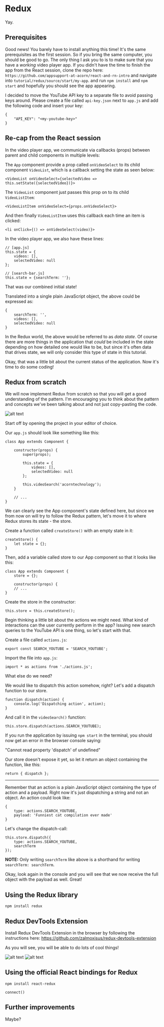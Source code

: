 # Redux

Yay.

## Prerequisites

Good news! You barely have to install anything this time! It's the same prerequisites as the first session. So if you bring the same computer, you should be good to go. The only thing I ask you to is to make sure that you have a *working* video player app. If you didn't have the time to finish the app from the React session, clone the repo here:
`https://github.com/appsupport-at-acorn/react-and-rn-intro` and navigate into `tutorial/redux/source/start/my-app`. and run `npm install` and `npm start` and hopefully you should see the app appearing.

I decided to move the YouTube API key to a separate file to avoid passing keys around. Please create a file called `api-key.json` next to `app.js` and add the following code and insert your key:

    {
        "API_KEY": "<my-youtube-key>"
    }

## Re-cap from the React session

In the video player app, we communicate via callbacks (props) between parent and child components in multiple levels:

The `App` component provide a prop called `onVideoSelect` to its child component `VideoList`, which is a callback setting the state as seen below:

    <VideoList onVideoSelect={selectedVideo => this.setState({selectedVideo})}>

The `VideoList` component just passes this prop on to its child `VideoListItem`:

    <VideoListItem onVideoSelect={props.onVideoSelect}>

And then finally `VideoListItem` uses this callback each time an item is clicked:

    <li onClick={() => onVideoSelect(video)}>

In the video player app, we also have these lines:

    // [app.js]
    this.state = {
        videos: [],
        selectedVideo: null
    };

    // [search-bar.js]
    this.state = {searchTerm: ''};

That was our combined initial state!

Translated into a single plain JavaScript object, the above could be expressed as:

    {
        searchTerm: '',
        videos: [],
        selectedVideo: null
    }

In the Redux world, the above would be referred to as *data state*. Of course there are more things in the application that *could* be included in the state depending on how detailed one would like to be, but since it's often data that drives state, we will only consider this type of state in this tutorial.

Okay, that was a little bit about the current status of the application. Now it's time to do some coding!

## Redux from scratch

We will now implement Redux from scratch so that you will get a good understanding of the pattern. I'm encouraging you to think about the pattern and concepts we've been talking about and not just copy-pasting the code.

![alt text](images/data-flow3.png)

Start off by opening the project in your editor of choice.

Our `app.js` should look like something like this:

    class App extends Component {

        constructor(props) {
            super(props);

            this.state = {
                videos: [],
                selectedVideo: null
            };

            this.videoSearch('acorntechnology');
        }

        // ...
    }

We can clearly see the App component's state defined here, but since we from now on will try to follow the Redux pattern, let's move it to where Redux stores its state - the store.

Create a function called `createStore()` with an empty state in it:

    createStore() {
        let state = {};
    }

Then, add a variable called store to our App component so that it looks like this:

    class App extends Component {
        store = {};

        constructor(props) {
        // ...
    }

Create the store in the constructor:

    this.store = this.createStore();

 Begin thinking a little bit about the actions we might need. What kind of interactions can the user currently perform in the app? Issuing new search queries to the YouTube API is one thing, so let's start with that.

Create a file called `actions.js`:

    export const SEARCH_YOUTUBE = 'SEARCH_YOUTUBE';

Import the file into `app.js`:

    import * as actions from './actions.js';

What else do we need?

We would like to dispatch this action somehow, right? Let's add a dispatch function to our store.

    function dispatch(action) {
        console.log('Dispatching action', action);
    }

And call it in the `videoSearch()` function:

    this.store.dispatch(actions.SEARCH_YOUTUBE);

If you run the application by issuing `npm start` in the terminal, you should now get an error in the browser console saying:

"Cannot read property 'dispatch' of undefined"

Our store doesn't expose it yet, so let it return an object containing the function, like this:

    return { dispatch };

***

Remember that an action is a plain JavaScript object containing the type of action and a payload. Right now it's just dispatching a string and not an object. An action could look like:

    {
        type: actions.SEARCH_YOUTUBE,
        payload: 'Funniest cat compilation ever made'
    }

Let's change the dispatch-call:

    this.store.dispatch({
        type: actions.SEARCH_YOUTUBE,
        searchTerm
    });

**NOTE:** Only writing `searchTerm` like above is a shorthand for writing `searchTerm: searchTerm`.

Okay, look again in the console and you will see that we now receive the full object with the payload as well. Great!




## Using the Redux library
`npm install redux`

## Redux DevTools Extension

Install Redux DevTools Extension in the browser by following the instructions here: https://github.com/zalmoxisus/redux-devtools-extension

As you will see, you will be able to do lots of cool things!

![alt text](images/redux-devtools.png)
![alt text](images/redux-devtools2.png)

## Using the official React bindings for Redux

`npm install react-redux`

`connect()`

## Further improvements

Maybe?